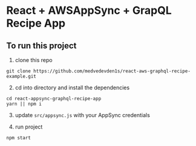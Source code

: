 # React + AWSAppSync + GrapQL Recipe App

## To run this project

1. clone this repo    

```
git clone https://github.com/medvedevden1s/react-aws-graphql-recipe-example.git
```

2. cd into directory and install the dependencies    

```
cd react-appsync-graphql-recipe-app
yarn || npm i
```

3. update `src/appsync.js` with your AppSync credentials    

4. run project

```
npm start
```
